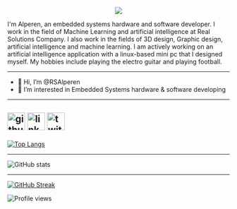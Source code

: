 <div align="center">
  
[<img src="bar.svg">](http://www.realsolutions.com.tr)
</div>

I'm Alperen, an embedded systems hardware and software developer. I work in the field of Machine Learning and artificial intelligence at Real Solutions Company. I also work in the fields of 3D design, Graphic design, artificial intelligence and machine learning. I am actively working on an artificial intelligence application with a linux-based mini pc that I designed myself. My hobbies include playing the electro guitar and playing football.

-------

- 👋 Hi, I’m @RSAlperen
- 👀 I’m interested in Embedded Systems hardware & software developing 

-------

[<img src='https://cdn.jsdelivr.net/npm/simple-icons@3.0.1/icons/github.svg' alt='github' height='40'>](https://github.com/RSAlperen)  [<img src='https://cdn.jsdelivr.net/npm/simple-icons@3.0.1/icons/linkedin.svg' alt='linkedin' height='40'>](https://www.linkedin.com/in/alperen-kolamu%C3%A7-257650111/)  [<img src='https://cdn.jsdelivr.net/npm/simple-icons@3.0.1/icons/twitter.svg' alt='twitter' height='40'>](https://twitter.com/kolamuck)
-------

[![Top Langs](https://github-readme-stats.vercel.app/api/top-langs/?username=RSAlperen)](https://github.com/anuraghazra/github-readme-stats)

-------

![GitHub stats](https://github-readme-stats.vercel.app/api?username=RSAlperen&show_icons=true&count_private=true)  

-------

[![GitHub Streak](http://github-readme-streak-stats.herokuapp.com?user=RSAlperen&date_format=M%20j%5B%2C%20Y%5D)](https://git.io/streak-stats) 

![Profile views](https://gpvc.arturio.dev/RSAlperen)

<!---
RSAlperen/RSAlperen is a ✨ special ✨ repository because its `README.md` (this file) appears on your GitHub profile.
You can click the Preview link to take a look at your changes.
--->
